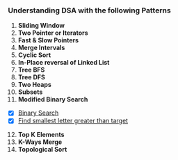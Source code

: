 ### Understanding DSA with the following Patterns 

1. **Sliding Window** 
2. **Two Pointer or Iterators**
3. **Fast & Slow Pointers**
4. **Merge Intervals**
5. **Cyclic Sort**
6. **In-Place reversal of Linked List**
7. **Tree BFS**
8. **Tree DFS**
9. **Two Heaps**
10. **Subsets**
11. **Modified Binary Search**
- [x] [Binary Search](https://leetcode.com/problems/binary-search/)
- [x] [Find smallest letter greater than target](https://leetcode.com/problems/find-smallest-letter-greater-than-target/)
12. **Top K Elements**
13. **K-Ways Merge**
14. **Topological Sort**
